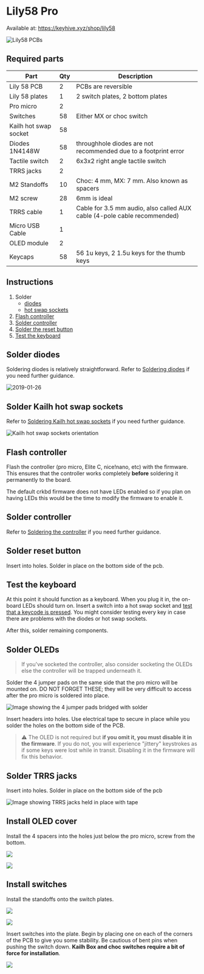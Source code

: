 # Lily58 Pro

Available at: https://keyhive.xyz/shop/lily58

![Lily58 PCBs](https://user-images.githubusercontent.com/6285554/51967194-0947f480-24b2-11e9-860f-e45197cf0983.jpg)

## Required parts

| Part                  | Qty | Description                                                              |
| --------------------- | --- | ------------------------------------------------------------------------ |
| Lily 58 PCB           | 2   | PCBs are reversible                                                      |
| Lily 58 plates        | 1   | 2 switch plates, 2 bottom plates                                         |
| Pro micro             | 2   |                                                                          |
| Switches              | 58  | Either MX or choc switch                                                 |
| Kailh hot swap socket | 58  |                                                                          |
| Diodes 1N4148W        | 58  | throughhole diodes are not recommended due to a footprint error          |
| Tactile switch        | 2   | 6x3x2 right angle tactile switch                                         |
| TRRS jacks            | 2   |                                                                          |
| M2 Standoffs          | 10  | Choc: 4 mm, MX: 7 mm. Also known as spacers                              |
| M2 screw              | 28  | 6mm is ideal                                                             |
| TRRS cable            | 1   | Cable for 3.5 mm audio, also called AUX cable (4-pole cable recommended) |
| Micro USB Cable       | 1   |                                                                          |
| OLED module           | 2   |                                                                          |
| Keycaps               | 58  | 56 1u keys, 2 1.5u keys for the thumb keys                               |

## Instructions

1. Solder
   - [diodes](#solder-diodes)
   - [hot swap sockets](#solder-hot-swap-sockets)
1. [Flash controller](#flash-controller)
1. [Solder controller](#solder-controller)
1. [Solder the reset button](#Solder-reset-button)
1. [Test the keyboard](#test-the-keyboard)

## Solder diodes

Soldering diodes is relatively straightforward. Refer to [Soldering diodes](../basic/soldering-diodes.md) if you need further guidance.

![2019-01-26](https://user-images.githubusercontent.com/6285554/51967206-1238c600-24b2-11e9-9617-01d8755c5b7f.jpg)

## Solder Kailh hot swap sockets

Refer to [Soldering Kailh hot swap sockets](.../basic/soldering-diodes.md) if you need further guidance.

![Kailh hot swap sockets orientation](https://user-images.githubusercontent.com/6285554/57197682-3de1b580-6fa5-11e9-90b1-fca894e1e7d2.png)

## Flash controller

Flash the controller (pro micro, Elite C, nice!nano, etc) with the firmware. This ensures that the controller works completely **before** soldering it permanently to the board.

The default crkbd firmware does not have LEDs enabled so if you plan on having LEDs this would be the time to modify the firmware to enable it.

## Solder controller

Refer to [Soldering the controller](../basic/soldering-the-controller.md) if you need further guidance.

## Solder reset button

Insert into holes. Solder in place on the bottom side of the pcb.

## Test the keyboard

At this point it should function as a keyboard. When you plug it in, the on-board LEDs should turn on. Insert a switch into a hot swap socket and [test that a keycode is pressed](https://www.keyboardtester.com/tester.html). You might consider testing every key in case there are problems with the diodes or hot swap sockets.

After this, solder remaining components.

## Solder OLEDs

> If you've socketed the controller, also consider socketing the OLEDs else the controller will be trapped underneath it.

Solder the 4 jumper pads on the same side that the pro micro will be mounted on. DO NOT FORGET THESE; they will be very difficult to access after the pro micro is soldered into place.

![Image showing the 4 jumper pads bridged with solder](https://user-images.githubusercontent.com/6285554/53293031-d45c6280-380f-11e9-8f1c-1c167b27cfd3.jpg)

Insert headers into holes. Use electrical tape to secure in place while you solder the holes on the bottom side of the PCB.

> ⚠︎ The OLED is not required but **if you omit it, you must disable it in the firmware**. If you do not, you will experience "jittery" keystrokes as if some keys were lost while in transit. Disabling it in the firmware will fix this behavior.

## Solder TRRS jacks

Insert into holes. Solder in place on the bottom side of the pcb

![Image showing TRRS jacks held in place with tape](https://user-images.githubusercontent.com/6285554/51967628-2cbf6f00-24b3-11e9-96e6-8f003c53d57b.jpg)

## Install OLED cover

Install the 4 spacers into the holes just below the pro micro, screw from the bottom.

![](https://user-images.githubusercontent.com/6285554/51967859-c0913b00-24b3-11e9-966c-f3621ed398e5.jpg)

![](https://user-images.githubusercontent.com/6285554/48837829-c4288780-edc9-11e8-8efb-6714d8e68e92.png)

## Install switches

Install the standoffs onto the switch plates.

![](https://user-images.githubusercontent.com/6285554/51967395-912dfe80-24b2-11e9-9cc7-b4520063f36c.jpg)

![](https://user-images.githubusercontent.com/6285554/51967376-83787900-24b2-11e9-82a0-850556daccfc.jpg)

Insert switches into the plate. Begin by placing one on each of the corners of the PCB to give you some stability. Be cautious of bent pins when pushing the switch down. **Kailh Box and choc switches require a bit of force for installation**.

![](https://user-images.githubusercontent.com/6285554/51967840-b66f3c80-24b3-11e9-8f50-6d8d31fe85e5.jpg)
